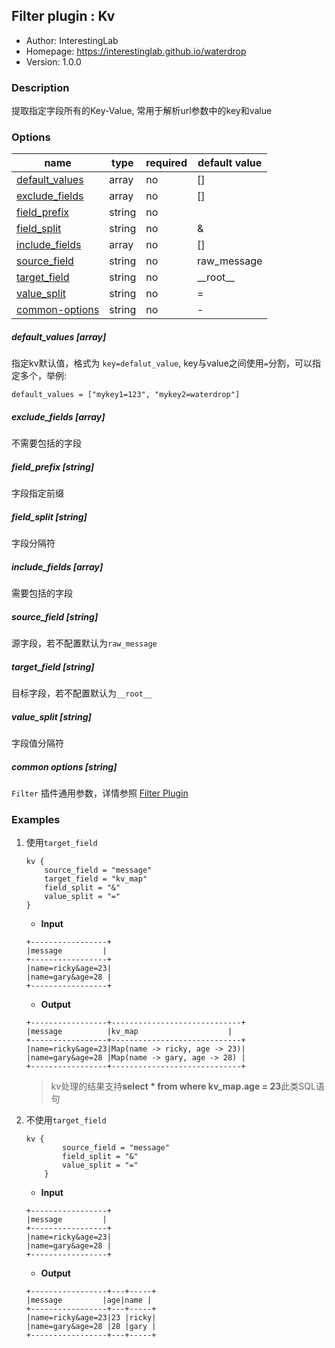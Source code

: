 ## Filter plugin : Kv

* Author: InterestingLab
* Homepage: https://interestinglab.github.io/waterdrop
* Version: 1.0.0

### Description

提取指定字段所有的Key-Value, 常用于解析url参数中的key和value

### Options

| name | type | required | default value |
| --- | --- | --- | --- |
| [default_values](#default_values-array) | array | no | [] |
| [exclude_fields](#exclude_fields-array) | array | no | [] |
| [field_prefix](#field_prefix-string) | string | no |  |
| [field_split](#field_split-string) | string | no | & |
| [include_fields](#include_fields-array) | array | no | [] |
| [source_field](#source_field-string) | string | no | raw_message |
| [target_field](#target_field-string) | string | no | \_\_root\_\_ |
| [value_split](#value_split-string) | string | no | = |
| [common-options](#common-options-string)| string | no | - |


##### default_values [array]

指定kv默认值，格式为 `key=defalut_value`, key与value之间使用`=`分割，可以指定多个，举例:

`default_values = ["mykey1=123", "mykey2=waterdrop"]`

##### exclude_fields [array]

不需要包括的字段

##### field_prefix [string]

字段指定前缀

##### field_split [string]

字段分隔符

##### include_fields [array]

需要包括的字段

##### source_field [string]

源字段，若不配置默认为`raw_message`

##### target_field [string]

目标字段，若不配置默认为`__root__`

##### value_split [string]

字段值分隔符

##### common options [string]

`Filter` 插件通用参数，详情参照 [Filter Plugin](/zh-cn/v1/configuration/filter-plugin)


### Examples

1. 使用`target_field`

    ```
    kv {
        source_field = "message"
        target_field = "kv_map"
        field_split = "&"
        value_split = "="
    }
    ```

    * **Input**

    ```
    +-----------------+
    |message         |
    +-----------------+
    |name=ricky&age=23|
    |name=gary&age=28 |
    +-----------------+
    ```

    * **Output**

    ```
    +-----------------+-----------------------------+
    |message          |kv_map                    |
    +-----------------+-----------------------------+
    |name=ricky&age=23|Map(name -> ricky, age -> 23)|
    |name=gary&age=28 |Map(name -> gary, age -> 28) |
    +-----------------+-----------------------------+
    ```

    > kv处理的结果支持**select * from where kv_map.age = 23**此类SQL语句

2. 不使用`target_field`

    ```
    kv {
            source_field = "message"
            field_split = "&"
            value_split = "="
        }
    ```

    * **Input**

    ```
    +-----------------+
    |message         |
    +-----------------+
    |name=ricky&age=23|
    |name=gary&age=28 |
    +-----------------+
    ```

    * **Output**

    ```
    +-----------------+---+-----+
    |message         |age|name |
    +-----------------+---+-----+
    |name=ricky&age=23|23 |ricky|
    |name=gary&age=28 |28 |gary |
    +-----------------+---+-----+

    ```
